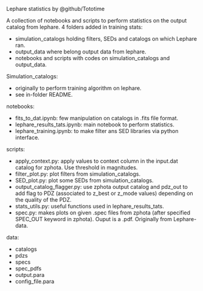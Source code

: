 Lephare statistics by @github/Tototime

A collection of notebooks and scripts to perform statistics on the output catalog from lephare. 4 folders added in training stats:
 - simulation_catalogs holding filters, SEDs and catalogs on which Lephare ran.
 - output_data where belong output data from lephare.
 - notebooks and scripts with codes on simulation_catalogs and output_data.
 

Simulation_catalogs:
 - originally to perform training algorithm on lephare.
 - see in-folder README.

notebooks:
 - fits_to_dat.ipynb: few manipulation on catalogs in .fits file format. 
 - lephare_results_tats.ipynb: main notebook to perform statistics.
 - lephare_training.ipynb: to make filter ans SED libraries via python interface.
 
scripts:
 - apply_context.py: apply values to context column in the input.dat catalog for zphota. Use threshold in magnitudes.
 - filter_plot.py: plot filters from simulation_catalogs.
 - SED_plot.py: plot some SEDs from simulation_catalogs.
 - output_catalog_flagger.py: use zphota output catalog and pdz_out to add flag to PDZ (associated to z_best or z_mode values) depending on the quality of the PDZ.
 - stats_utils.py: useful functions used in lephare_results_tats.
 - spec.py: makes plots on given .spec files from zphota (after specified SPEC_OUT keyword in zphota). Ouput is a .pdf. Originally from Lephare-data.

data:
 - catalogs
 - pdzs
 - specs
 - spec_pdfs
 - output.para
 - config_file.para
 
